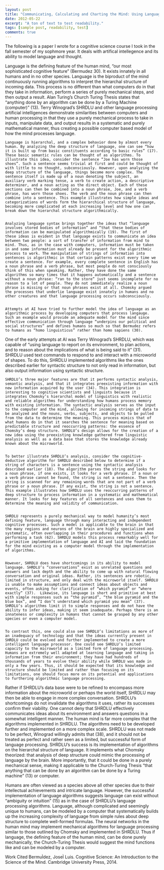 ```yaml
---
layout: post
title: "Communicating, Calculating and Charting the Mind: Using Language Processing to Model the Mind as a Computer"
date: 2012-05-22
excerpt: "A ton of text to test readability."
tags: [sample post, readability, test]
comments: true
---
```


The following is a paper I wrote for a cognitive science course I took in the fall semester of my sophmore year. It deals with artifical intellegence and its ability to model language and thought. 

Language is the defining feature of the human mind, “our most sophisticated cognitive feature” (Bermudez 30). It exists innately in all humans and in no other species. Language is the biproduct of the mind continuously running algorithms to interpret the hierarchal structure of incoming data. This process is no different than what computers do in that they take in information, perform a series of purely mechanical steps, and then output a result. Alan Turing’s Church Turing Thesis states that “anything done by an algorithm can be done by a Turing Machine (computer)” (13). Terry Winograd’s SHRDLU and other language processing artificial intelligences demonstrate similarities between computers and human processing in that they use a purely mechanical process to take in inputs, manipulate data, and output results in a systematic and purely mathematical manner, thus creating a possible computer based model of how the mind processes language. 


	Language is hierarchal, and a complex behavior done by almost every human. By analyzing the deep structure of language, one can see “how it is built up from basic constituents according to basic rules” (17). These basic semantic rules can be thought of as algorithms. To illustrate this idea, consider the sentence “Joe has worn those shoes”. Such a sentence seems trivial at first and could be thought of with little to no thought, subconsciously. However, upon analyzing the deep structure of the language, things become more complex. The sentence itself is made up of a noun denoting the subject, an auxiliary verb marking tense, a verb to create action, a descriptive determiner, and a noun acting as the direct object. Each of these sections can then be combined into a noun phrase, Joe, and a verb phrase, has worn those shoes. The verb and the noun phrase can then combine into a sentence. This example illustrates how simple ideas and categorizations of words form the hierarchical structure of language, becoming more complicated at each increasing level and how one can break down the hierarchal structure algorithmically. 
    
    
	Analyzing language syntax brings together the ideas that “language involves stored bodies of information” and “that these bodies of information can be manipulated algorithmically (19). The first of these ideas is evident in that language exists to communicate an idea between two people: a sort of transfer of information from mind to mind. Thus, as in the case with computers, information must be taken in and some information must already be present for the algorithmic process to work. The manipulation of strings of information into sentences is algorithmic in that certain patterns exist every time we create a sentence. For example, every complete sentence in English has a noun phrase and a verb phrase, but most people do not consciously think of this when speaking. Rather, they have done the same algorithms so many times that it happens automatically and a sentence without a noun phrase: “ran to the store” just seems incomplete for no reason to a lot of people. They do not immediately realize a noun phrase is missing or that noun phrases exist at all. Chomsky argued the processes that underlie language exist innately in humans and no other creatures and that language processing occurs subconsciously. 
    
    
	Attempts at AI have tried to further model the idea of language as an algorithmic process by developing computers that process langauge. Such an example would provide an adequate model for the mind since effective communication through language “underpins our political and social structures” and defines humans so much so that Bermudez refers to humans as “homo linguisticus” rather than homo sapiens (30). 
    
    
 One of the early attempts at AI was Terry Winograd’s SHRDLU, which was capable of “using language to report on its environment, to plan actions, and to reason about the implications of what is being said to it” (31). SHRDLU used text commands to respond to and interact with a microworld of shapes. To do this, SHRDLU implemented algorithms like the ones described earlier for syntactic structure to not only read in information, but also output information using syntactic structure.  
 
 
	SHRDLU’s three major features are that it performs syntactic analysis, semantic analysis, and that it integrates preexisting information with new information acquired by the user (34). This integration is interesting to cognitive scientists and linguists because it integrates Chomsky’s hierarchal model of linguistics with realistic and reliable algorithms for understanding how humans process memory with existing information. The syntactic analysis serves as the input to the computer and the mind, allowing for incoming strings of data to be analyzed and the nouns, verbs, subjects, and objects to be pulled from the data to determine the meaning. This process mimics that of what humans do in that it searches the sentence for meaning based on predictable structure and reoccurring patterns: the essence of Chomsky’s deep structure. SHRDLU’s design allows for the creation of a new idea using the preexisting knowledge gathered from linguistic analysis as well as a data base that stores the knowledge already known about the microworld.
    
    
	To better illustrate SHRDLU’s analysis, consider the cognitive-deductive algorithm for SHRDLU described below to determine if a string of characters is a sentence using the syntactic analysis described earlier (18). The algorithm parses the string and looks for a noun phrase, if one exists, it looks for a verb phrase. If a noun or a verb phrase cannot be found, the string is not a sentence. Then the string is scanned for any remaining words that are not part of a verb phrase or a noun phrase. If any exist, the string is not a sentence. This example illustrates how SHRDLU uses the reoccurring patterns of deep structure to process information in a systematic and mathematical manner. It looks for key features of all sentences and uses them to determine the meaning and validity of communication. 
    
    
	SHRDLU represents a purely mechanical way to model humanity’s most defining feature, language through many interacting and independent cognitive processes. Such a model is applicable to the brain in that the many regions and neurons of the brain are highly specialized and systematic, often overlapping in their procedures and functions when performing a task (62). SHRDLU models this process remarkably well for a primitive implementation of language and AI and laid the foundation for the mind existing as a computer model through the implementation of algorithms. 
    
    
	However, SHRDLU does have shortcomings in its ability to model language. SHRDLU’s “conversations” exist as unrelated questions and answers and lack depth and the ability to come up with natural flowing conversation and original ideas. Rather, its sentences are robotic, limited in structure, and only deal with the microworld itself. SHRDLU is unable to make assumptions and connect ideas about objects and events, often asking for clarification of “which pyramid” or “where exactly” (37).  Likewise, its language is short and primitive at best with simple responses such as “the pyramid”, “the blue pyramid and the blue box”, and “I don’t understand which pyramid you mean” (37). SHRDLU’s algorithms limit it to simple responses and do not have the ability to infer ideas, making it seem inadequate. Perhaps there is an innateness or complexity in humans that cannot be grasped by any other species or even a computer model.
    
    
	To contrast this, one could also see SHRDLU’s limitations as more of an inadequacy of technology and that the ideas currently present in SHRDLU could be evolved and further implemented to create a more intelligent language processor. One could see SHRDLU’s limited capacity to the microworld as a limited form of language processing. Humans are extremely well adapted at learning language and taking in information from their environment; they have had hundreds of thousands of years to evolve their ability while SHRDLU was made in only a few years. Thus, it should be expected that its knowledge and structure should be limited and rather than focusing on its limitations, one should focus more on its potential and applications to furthering algorithmic language processing. 
Rather if SHRDLU’s data base were to be refined to encompass more information about the microworld or perhaps the world itself, SHRDLU may then be able to engage in more complex conversation. SHRDLU’s shortcomings do not invalidate the algorithms it uses, rather its successes confirm their viability. One cannot deny that SHRDLU effectively communicates ideas about its environment and answers questions in a somewhat intelligent manner. The human mind is far more complex that the algorithms implemented in SHRDLU. The algorithms need to be developed further and implemented on a more complex scale. SHRDLU was not made to be perfect, Winograd willingly admits that (38), and it should not be treated as perfect and rather seen as a limited, but successful form of language processing. 
SHRDLU’s success is its implementation of algorithms on the hierarchal structure of language. It implements what Chomsky theorized: that analysis of deep structure could mimic the processing of language by the brain. More importantly, that it could be done in a purely mechanical sense, making it applicable to the Church-Turing Thesis “that anything that can be done by an algorithm can be done by a Turing machine” (13) or computer. 


 Humans are often viewed as a species above all other species due to their intellectual achievements and intricate language. However, the successful implementation of language algorithms suggests language can exist without “ambiguity or intuition” (15) as in the case of SHRDLU’s language processing algorithms. Language, although complicated and seemingly unique to humans, can be modeled by a computer that systematically builds up the increasing complexity of language from simple rules about deep structure to complete well-formed formulas. The neural networks in the human mind may implement mechanical algorithms for language processing similar to those outlined by Chomsky and implemented in SHRDLU. Thus if language, the defining feature of the human mind, can be done purely mechanically, the Church-Turing Thesis would suggest the mind functions like and can be modeled by a computer. 


Work Cited
BermuÌdez, JoseÌ Luis. Cognitive Science: An Introduction to the Science of the Mind. Cambridge University Press, 2014.










